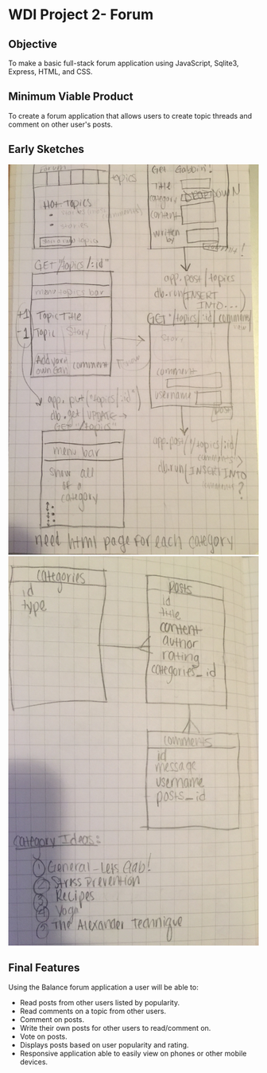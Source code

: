 # WDI Project 2- Forum

## Objective
To make a basic full-stack forum application using JavaScript, Sqlite3, Express, HTML, and CSS.

## Minimum Viable Product
To create a forum application that allows users to create topic threads and comment on other user's posts.  


## Early Sketches
![Sketch](./images/IMG_4193.JPG)
![Sketch](./images/IMG_4196.JPG)


## Final Features
Using the Balance forum application a user will be able to:

- Read posts from other users listed by popularity.
- Read comments on a topic from other users.
- Comment on posts.
- Write their own posts for other users to read/comment on.
- Vote on posts.  
- Displays posts based on user popularity and rating.
- Responsive application able to easily view on phones or other mobile devices.
